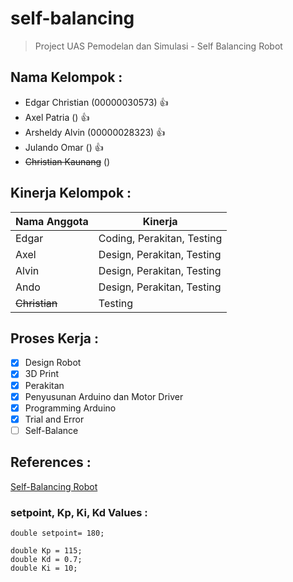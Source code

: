 # self-balancing
> Project UAS Pemodelan dan Simulasi - Self Balancing Robot

## Nama Kelompok : 
* Edgar Christian (00000030573) :+1:
* Axel Patria () :+1:
* Arsheldy Alvin (00000028323) :+1:
* Julando Omar () :+1:
* ~~Christian Kaunang~~ ()

## Kinerja Kelompok :
| Nama Anggota | Kinerja |
|--------------|---------|
| Edgar | Coding, Perakitan, Testing |
| Axel | Design, Perakitan, Testing |
| Alvin | Design, Perakitan, Testing |
| Ando | Design, Perakitan, Testing |
| ~~Christian~~ | Testing |

## Proses Kerja :
- [x] Design Robot
- [x] 3D Print
- [x] Perakitan
- [x] Penyusunan Arduino dan Motor Driver
- [x] Programming Arduino
- [x] Trial and Error
- [ ] Self-Balance

## References :
[Self-Balancing Robot](https://circuitdigest.com/microcontroller-projects/arduino-based-self-balancing-robot)

### setpoint, Kp, Ki, Kd Values :
```
double setpoint= 180; 

double Kp = 115;
double Kd = 0.7; 
double Ki = 10;
```
